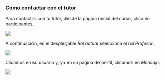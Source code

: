 ### Cómo contactar con el tutor

Para contactar con tu tutor, desde la página inicial del curso, clica en participantes.

![](/assets/Selección_314.png)

A continuación, en el desplegable _Rol actual_ selecciona el rol _Profesor_.

![](/assets/Selección_315.png)

Clicamos en su usuario y, ya en su página de perfil, clicamos en _Mensaje_.

![](/assets/Selección_316.png)

